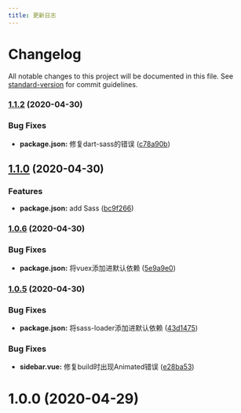 ```yaml
---
title: 更新日志
---
```


# Changelog

All notable changes to this project will be documented in this file. See [standard-version](https://github.com/conventional-changelog/standard-version) for commit guidelines.

### [1.1.2](https://github.com/JackRay-C/vuepress-theme-note/compare/v1.1.1...v1.1.2) (2020-04-30)


### Bug Fixes

* **package.json:** 修复dart-sass的错误 ([c78a90b](https://github.com/JackRay-C/vuepress-theme-note/commit/c78a90bf7a3c54cfec165284aad9b6109ce2f48c))


## [1.1.0](https://github.com/JackRay-C/vuepress-theme-note/compare/v1.0.6...v1.1.0) (2020-04-30)


### Features

* **package.json:** add Sass ([bc9f266](https://github.com/JackRay-C/vuepress-theme-note/commit/bc9f266f44b2c88aadb01116931da5180d490048))

### [1.0.6](https://github.com/JackRay-C/vuepress-theme-note/compare/v1.0.5...v1.0.6) (2020-04-30)


### Bug Fixes

* **package.json:** 将vuex添加进默认依赖 ([5e9a9e0](https://github.com/JackRay-C/vuepress-theme-note/commit/5e9a9e03b9c92de50be1f9c1952d98a9d5ecd957))

### [1.0.5](https://github.com/JackRay-C/vuepress-theme-note/compare/v1.0.4...v1.0.5) (2020-04-30)


### Bug Fixes

* **package.json:** 将sass-loader添加进默认依赖 ([43d1475](https://github.com/JackRay-C/vuepress-theme-note/commit/43d14753cde031f92c883d25f47dd04bdda2cab6))


### Bug Fixes

* **sidebar.vue:** 修复build时出现Animated错误 ([e28ba53](https://github.com/JackRay-C/vuepress-theme-note/commit/e28ba53da28b6d3c6a90d45808554b0a24aace1b))


# 1.0.0 (2020-04-29)
